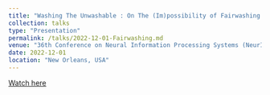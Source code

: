 ```yaml
---
title: "Washing The Unwashable : On The (Im)possibility of Fairwashing Detection" 
collection: talks
type: "Presentation"
permalink: /talks/2022-12-01-Fairwashing.md
venue: "36th Conference on Neural Information Processing Systems (NeurIPS), 2022"
date: 2022-12-01
location: "New Orleans, USA"
---
```

[Watch here](https://neurips.cc/virtual/2022/poster/54741)
